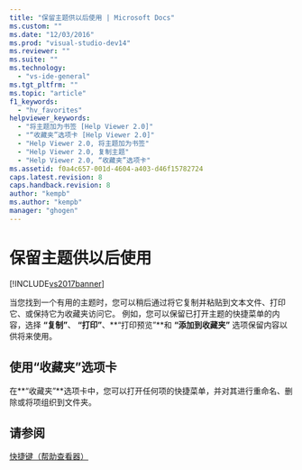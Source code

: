 ```yaml
---
title: "保留主题供以后使用 | Microsoft Docs"
ms.custom: ""
ms.date: "12/03/2016"
ms.prod: "visual-studio-dev14"
ms.reviewer: ""
ms.suite: ""
ms.technology: 
  - "vs-ide-general"
ms.tgt_pltfrm: ""
ms.topic: "article"
f1_keywords: 
  - "hv_favorites"
helpviewer_keywords: 
  - "将主题加为书签 [Help Viewer 2.0]"
  - "“收藏夹”选项卡 [Help Viewer 2.0]"
  - "Help Viewer 2.0, 将主题加为书签"
  - "Help Viewer 2.0, 复制主题"
  - "Help Viewer 2.0, “收藏夹”选项卡"
ms.assetid: f0a4c657-001d-4604-a403-d46f15782724
caps.latest.revision: 8
caps.handback.revision: 8
author: "kempb"
ms.author: "kempb"
manager: "ghogen"
---
```

# 保留主题供以后使用
[!INCLUDE[vs2017banner](../code-quality/includes/vs2017banner.md)]

当您找到一个有用的主题时，您可以稍后通过将它复制并粘贴到文本文件、打印它、或保持它为收藏夹访问它。  例如，您可以保留已打开主题的快捷菜单的内容，选择 **“复制”**、 **“打印”**、**“打印预览”**和 **“添加到收藏夹”** 选项保留内容以供将来使用。  
  
## 使用“收藏夹”选项卡  
 在**“收藏夹”**选项卡中，您可以打开任何项的快捷菜单，并对其进行重命名、删除或将项组织到文件夹。  
  
## 请参阅  
 [快捷键（帮助查看器）](../ide/shortcut-keys-help-viewer.md)